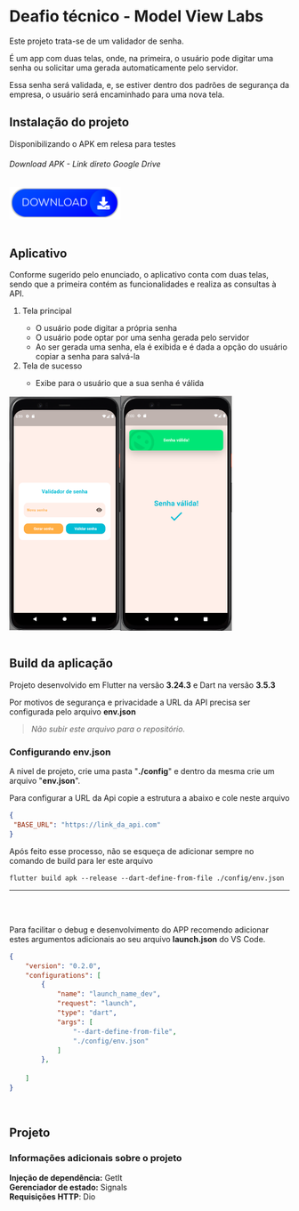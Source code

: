 # Deafio técnico - Model View Labs

Este projeto trata-se de um validador de senha.

É um app com duas telas, onde, na primeira, o usuário pode digitar uma senha ou solicitar uma gerada automaticamente pelo servidor.

Essa senha será validada, e, se estiver dentro dos padrões de segurança da empresa, o usuário será encaminhado para uma nova tela.

## Instalação do projeto

Disponibilizando o APK em relesa para testes

<h6> Download APK - Link direto Google Drive </h6>

<div style="display: flex; align-items: center; ">
    <a href="https://drive.google.com/uc?export=download&id=1-Q-6gzGVUvzzK0VCcyQUr8OejUw_4NUp" target="_blank">
        <img src="./git_assets/download_button.png" width="200" alt="Download Button" />
    </a>
    
</div>
<br>

## Aplicativo

Conforme sugerido pelo enunciado, o aplicativo conta com duas telas, sendo que a primeira contém as funcionalidades e realiza as consultas à API.

<ol>
    <li>Tela principal</li>
    <ul>
        <li>O usuário pode digitar a própria senha</li>
        <li>O usuário pode optar por uma senha gerada pelo servidor</li>
        <li>Ao ser gerada uma senha, ela é exibida e é dada a opção do usuário copiar a senha para salvá-la</li>
    </ul>
    <li>Tela de sucesso</li>
    <ul>
        <li>Exibe para o usuário que a sua senha é válida</li>
    </ul>
</ol>

<div style="display: flex; align-items: center; ">
    <img src="./git_assets/home_page_app.png" width="200"/> 
    <img  src="./git_assets/success_page_app.png" width="200"/>   
</div>
<br>

## Build da aplicação

Projeto desenvolvido em Flutter na versão **3.24.3** e Dart na versão **3.5.3**

Por motivos de segurança e privacidade a URL da API precisa ser configurada pelo arquivo **env.json**

>*Não subir este arquivo para o repositório.*

### Configurando **env.json**
   
   A nivel de projeto, crie uma pasta "**./config**" e dentro da mesma crie um arquivo "**env.json**".

   Para configurar a URL da Api copie a estrutura a abaixo e cole neste arquivo

   ```json
{
    "BASE_URL": "https://link_da_api.com"
}
   ```

   Após feito esse processo, não se esqueça de adicionar sempre no comando de build para ler este arquivo

```shell
flutter build apk --release --dart-define-from-file ./config/env.json
```
<hr>
<br>
<br>

Para facilitar o debug e desenvolvimento do APP recomendo adicionar estes argumentos adicionais ao seu arquivo **launch.json** do VS Code.

```json
{
    "version": "0.2.0",
    "configurations": [
        {
            "name": "launch_name_dev",
            "request": "launch",
            "type": "dart",
            "args": [
                "--dart-define-from-file",
                "./config/env.json"
            ]
        },
       
    ]
}
```

<br>

## Projeto

### Informações adicionais sobre o projeto

**Injeção de dependência:** GetIt <br>
**Gerenciador de estado:** Signals <br>
**Requisições HTTP**: Dio